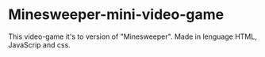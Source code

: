 # Minesweeper-mini-video-game
This video-game it's to version of "Minesweeper". Made in lenguage HTML, JavaScrip and css.
